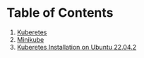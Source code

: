 # Table of Contents
1. [Kuberetes ](01-Kubernetes.md)
2. [Minikube ](02-Minikube.md)
3. [Kuberetes Installation on Ubuntu 22.04.2 ](03-K8s-vbox-ubuntu-22.04.2.md)